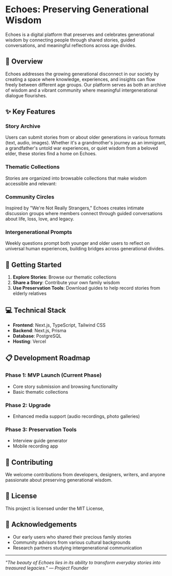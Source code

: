 # Echoes: Preserving Generational Wisdom

Echoes is a digital platform that preserves and celebrates generational wisdom by connecting people through shared stories, guided conversations, and meaningful reflections across age divides.

## 🌟 Overview

Echoes addresses the growing generational disconnect in our society by creating a space where knowledge, experiences, and insights can flow freely between different age groups. Our platform serves as both an archive of wisdom and a vibrant community where meaningful intergenerational dialogue flourishes.

## ✨ Key Features

### Story Archive
Users can submit stories from or about older generations in various formats (text, audio, images). Whether it's a grandmother's journey as an immigrant, a grandfather's untold war experiences, or quiet wisdom from a beloved elder, these stories find a home on Echoes.

### Thematic Collections
Stories are organized into browsable collections that make wisdom accessible and relevant:

### Community Circles
Inspired by "We're Not Really Strangers," Echoes creates intimate discussion groups where members connect through guided conversations about life, loss, love, and legacy.

### Intergenerational Prompts
Weekly questions prompt both younger and older users to reflect on universal human experiences, building bridges across generational divides.

## 🚀 Getting Started

1. **Explore Stories**: Browse our thematic collections
2. **Share a Story**: Contribute your own family wisdom
3. **Use Preservation Tools**: Download guides to help record stories from elderly relatives

## 💻 Technical Stack

- **Frontend**: Next.js, TypeScript, Tailwind CSS
- **Backend**: Next.js, Prisma
- **Database**: PostgreSQL
- **Hosting**: Vercel

## 📋 Development Roadmap

### Phase 1: MVP Launch (Current Phase)
- Core story submission and browsing functionality
- Basic thematic collections

### Phase 2: Upgrade
- Enhanced media support (audio recordings, photo galleries)

### Phase 3: Preservation Tools
- Interview guide generator
- Mobile recording app

## 👥 Contributing

We welcome contributions from developers, designers, writers, and anyone passionate about preserving generational wisdom.
## 📄 License

This project is licensed under the MIT License,

## 🤝 Acknowledgements

- Our early users who shared their precious family stories
- Community advisors from various cultural backgrounds
- Research partners studying intergenerational communication

---

*"The beauty of Echoes lies in its ability to transform everyday stories into treasured legacies." — Project Founder*
